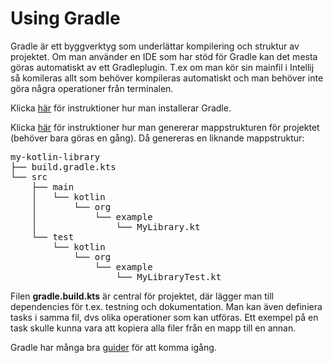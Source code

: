 # Using Gradle
Gradle är ett byggverktyg som underlättar kompilering och struktur av projektet. Om man använder en IDE som har stöd för Gradle kan det mesta göras automatiskt av ett Gradleplugin. T.ex om man kör sin mainfil i Intellij så komileras allt som behöver kompileras automatiskt och man behöver inte göra några operationer från terminalen.

Klicka [här](https://gradle.org/install/?_ga=2.238320325.491585748.1523532123-2042413676.1512398121) för instruktioner hur man installerar Gradle.

Klicka [här](https://guides.gradle.org/building-kotlin-jvm-libraries/) för instruktioner hur man genererar mappstrukturen för projektet (behöver bara göras en gång). Då genereras en liknande mappstruktur:

<pre>
my-kotlin-library
├── build.gradle.kts
└── src
    ├── main
    │   └── kotlin  
    │       └── org  
    │           └── example  
    │               └── MyLibrary.kt  
    └── test  
        └── kotlin  
            └── org  
                └── example  
                    └── MyLibraryTest.kt  
</pre>
Filen **gradle.build.kts** är central för projektet, där lägger man till dependencies för t.ex. testning och dokumentation. Man kan även definiera tasks i samma fil, dvs olika operationer som kan utföras. Ett exempel på en task skulle kunna vara att kopiera alla filer från en mapp till en annan. 

Gradle har många bra [guider](https://gradle.org/guides/) för att komma igång.
